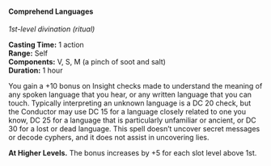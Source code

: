 #### Comprehend Languages
<!-- markdownlint-disable link-image-reference-definitions -->
[_metadata_:spell_name]:- "Comprehend Languages"
[_metadata_:spell_level]:- "1"
[_metadata_:spell_school]:- "divination"
[_metadata_:ritual]:- "true"
[_metadata_:casting_time_amount]:- "1"
[_metadata_:casting_time_unit]:- "action"
[_metadata_:range]:- "Self"
[_metadata_:target]:- "Self"
[_metadata_:components_verbal]:- "true"
[_metadata_:components_somatic]:- "true"
[_metadata_:components_material]:- "true"
[_metadata_:components_material_description]:- "a pinch of soot and salt"
[_metadata_:components_material_cost]:- "???"
[_metadata_:duration]:- "1 hour"
[_metadata_:concentration]:- "false"
[_metadata_:compared_to_wotc_srd_5.1]:- "mechanics_different_wording_different"
[_metadata_:compared_to_a5e_srd]:- "mechanics_same_wording_different"
<!-- markdownlint-disable-next-line no-emphasis-as-heading -->
_1st-level divination (ritual)_

**Casting Time:** 1 action \
**Range:** Self \
**Components:** V, S, M (a pinch of soot and salt) \
**Duration:** 1 hour

You gain a +10 bonus on Insight checks made to understand the meaning of any spoken language that you hear, or any written language that you can touch.
Typically interpreting an unknown language is a DC 20 check, but the Conductor may use DC 15 for a language closely related to one you know, DC 25 for a language that is particularly unfamiliar or ancient, or DC 30 for a lost or dead language.
This spell doesn’t uncover secret messages or decode cyphers, and it does not assist in uncovering lies.

**At Higher Levels.**
The bonus increases by +5 for each slot level above 1st.
